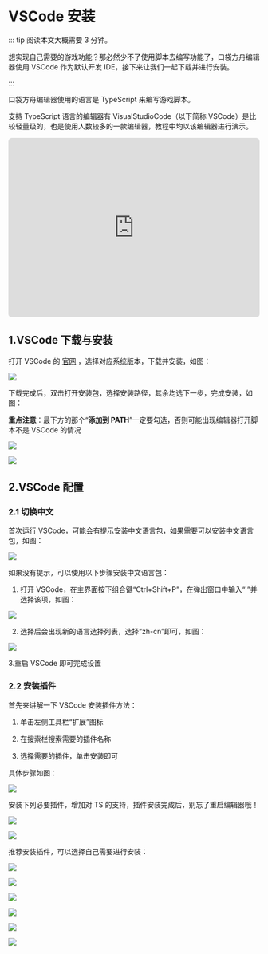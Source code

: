# VSCode 安装

::: tip 阅读本文大概需要 3 分钟。

想实现自己需要的游戏功能？那必然少不了使用脚本去编写功能了，口袋方舟编辑器使用 VSCode 作为默认开发 IDE，接下来让我们一起下载并进行安装。

:::

口袋方舟编辑器使用的语言是 TypeScript 来编写游戏脚本。

支持 TypeScript 语言的编辑器有 VisualStudioCode（以下简称 VSCode）是比较轻量级的，也是使用人数较多的一款编辑器，教程中均以该编辑器进行演示。

<iframe sandbox="allow-scripts allow-downloads allow-same-origin allow-popups allow-presentation allow-forms" frameborder="0" draggable="false" allowfullscreen="" allow="encrypted-media;" referrerpolicy="" aha-samesite="" class="iframe-loaded" src=" https://player.bilibili.com/player.html?bvid=BV1pA411k761&vd_source=c94089b4804c1edb7b67c4629d433f6b" style="border-radius: 7px; width: 100%; height: 360px;"></iframe>

## 1.VSCode 下载与安装

打开 VSCode 的 [官网](https://code.visualstudio.com/Download) ，选择对应系统版本，下载并安装，如图：

![](https://wstatic-a1.233leyuan.com/productdocs/static/boxcn11kr0iTC0GYNnJEj81fb1g.png)

下载完成后，双击打开安装包，选择安装路径，其余均选下一步，完成安装，如图：

<strong>重点注意</strong>：最下方的那个“<strong>添加到 PATH</strong>”一定要勾选，否则可能出现编辑器打开脚本不是 VSCode 的情况

![](https://wstatic-a1.233leyuan.com/productdocs/static/boxcnHk7zpo15y1ighL7nXpBrYd.png)

![](https://wstatic-a1.233leyuan.com/productdocs/static/boxcn3pPMESuQxeGvuSWrmjYAUf.png)

## 2.VSCode 配置

### 2.1 切换中文

首次运行 VSCode，可能会有提示安装中文语言包，如果需要可以安装中文语言包，如图：

![](https://wstatic-a1.233leyuan.com/productdocs/static/boxcnArgZhO8V9U5YM1ERNXLBBf.png)

如果没有提示，可以使用以下步骤安装中文语言包：

1. 打开 VSCode，在主界面按下组合键“Ctrl+Shift+P”，在弹出窗口中输入“  ”并选择该项，如图：

![](https://wstatic-a1.233leyuan.com/productdocs/static/boxcnydX1fKKLC3hCdfatlBovnh.png)

2. 选择后会出现新的语言选择列表，选择“zh-cn”即可，如图：

![](https://wstatic-a1.233leyuan.com/productdocs/static/boxcn65OJkzrOScR0J5mc4kVEme.png)

3.重启 VSCode 即可完成设置

### 2.2 安装插件

首先来讲解一下 VSCode 安装插件方法：

1. 单击左侧工具栏“扩展”图标

2. 在搜索栏搜索需要的插件名称

3. 选择需要的插件，单击安装即可

具体步骤如图：

![](https://wstatic-a1.233leyuan.com/productdocs/static/boxcnxp7hmqlN2GILAICT2xLqAd.png)

安装下列必要插件，增加对 TS 的支持，插件安装完成后，别忘了重启编辑器哦！

![](https://wstatic-a1.233leyuan.com/productdocs/static/boxcnl8JSTPC0xuIDV6J5t35f3g.png)

![](https://wstatic-a1.233leyuan.com/productdocs/static/boxcnRQjUaYwoRrDZKwTk0vezec.png)

推荐安装插件，可以选择自己需要进行安装：

![](https://wstatic-a1.233leyuan.com/productdocs/static/boxcnkcHBjnTPiNEC36CreIKRGb.png)

![](https://wstatic-a1.233leyuan.com/productdocs/static/boxcnulHFEhyy1DFo8FzBhHtQOe.png)

![](https://wstatic-a1.233leyuan.com/productdocs/static/boxcn8l0GZmdxYGoyjNuruDF40e.png)

![](https://wstatic-a1.233leyuan.com/productdocs/static/boxcnuRV4Hq9YvyomyrsQRsnRDb.png)

![](https://wstatic-a1.233leyuan.com/productdocs/static/boxcnxft4w8JVxZk0gXxCknEIke.png)

![](https://wstatic-a1.233leyuan.com/productdocs/static/boxcnjng4QIGnIws7RC7GsGHk9f.png)
